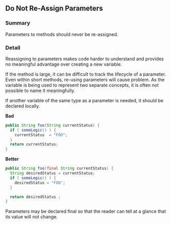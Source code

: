 ## Do Not Re-Assign Parameters

### Summary

Parameters to methods should never be re-assigned. 

### Detail 

Reassigning to parameters makes code harder to understand and provides no meaningful advantage over creating a new variable. 

If the method is large, it can be difficult to track the lifecycle of a parameter. Even within short methods, re-using parameters will cause problem. As the variable is being used to represent two separate concepts, it is often not possible to name it meaningfully. 

If another variable of the same type as a parameter is needed, it should be declared locally.

**Bad**

```java
public String foo(String currentStatus) {
  if ( someLogic() ) {
    currentStatus  = "FOO";
  }
  return currentStatus;
}
```

**Better**

```java
public String foo(final String currentStatus) {
  String desiredStatus = currentStatus;
  if ( someLogic() ) {
    desiredStatus = "FOO";
  }

  return desiredStatus ;
}
```

Parameters may be declared final so that the reader can tell at a glance that its value will not change.
